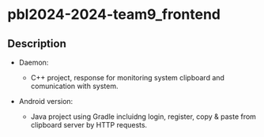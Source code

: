 # pbl2024-2024-team9_frontend


## Description

- Daemon: 
    - C++ project, response for monitoring system clipboard and comunication with system.
 
- Android version: 
    - Java project using Gradle incluidng login, register, copy & paste from clipboard server by HTTP requests.
